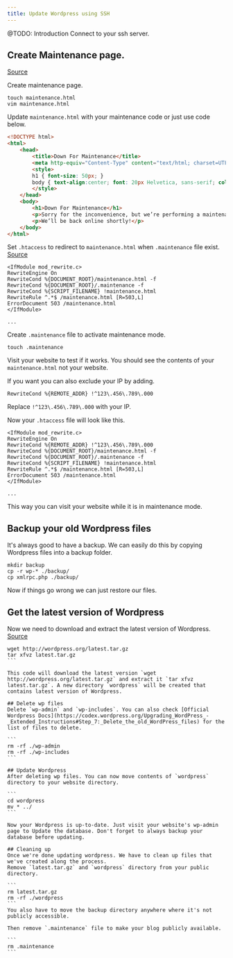 ```yaml
---
title: Update Wordpress using SSH
---
```


@TODO: Introduction
Connect to your ssh server.

## Create Maintenance page.
[Source](http://www.hongkiat.com/blog/wordpress-maintenance/)

Create maintenance page.

```
touch maintenance.html
vim maintenance.html
```

Update `maintenance.html` with your maintenance code or just use code below.

```html
<!DOCTYPE html>
<html>
    <head>
        <title>Down For Maintenance</title>
        <meta http-equiv="Content-Type" content="text/html; charset=UTF-8">
        <style>
        h1 { font-size: 50px; }
        body { text-align:center; font: 20px Helvetica, sans-serif; color: #333; }
        </style>
    </head>
    <body>
        <h1>Down For Maintenance</h1>
        <p>Sorry for the inconvenience, but we’re performing a maintenance at the moment.</p>
        <p>We’ll be back online shortly!</p>
    </body>
</html>
```

Set `.htaccess` to redirect to `maintenance.html` when `.maintenance` file exist.
[Source](http://www.shellhacks.com/en/Redirect-Site-to-Maintenance-Page-using-Apache-and-HTAccess)

```
<IfModule mod_rewrite.c>
RewriteEngine On
RewriteCond %{DOCUMENT_ROOT}/maintenance.html -f
RewriteCond %{DOCUMENT_ROOT}/.maintenance -f
RewriteCond %{SCRIPT_FILENAME} !maintenance.html
RewriteRule ^.*$ /maintenance.html [R=503,L]
ErrorDocument 503 /maintenance.html
</IfModule>

...
```

Create `.maintenance` file to activate maintenance mode.

```
touch .maintenance
```

Visit your website to test if it works. You should see the contents of your `maintenance.html` not your website.

If you want you can also exclude your IP by adding.

```
RewriteCond %{REMOTE_ADDR} !^123\.456\.789\.000
```

Replace `!^123\.456\.789\.000` with your IP.

Now your `.htaccess` file will look like this.

```
<IfModule mod_rewrite.c>
RewriteEngine On
RewriteCond %{REMOTE_ADDR} !^123\.456\.789\.000
RewriteCond %{DOCUMENT_ROOT}/maintenance.html -f
RewriteCond %{DOCUMENT_ROOT}/.maintenance -f
RewriteCond %{SCRIPT_FILENAME} !maintenance.html
RewriteRule ^.*$ /maintenance.html [R=503,L]
ErrorDocument 503 /maintenance.html
</IfModule>

...
```

This way you can visit your website while it is in maintenance mode.

## Backup your old Wordpress files
It's always good to have a backup. We can easily do this by copying Wordpress files into a backup folder.

```
mkdir backup
cp -r wp-* ./backup/
cp xmlrpc.php ./backup/
```

Now if things go wrong we can just restore our files.

## Get the latest version of Wordpress
Now we need to download and extract the latest version of Wordpress.
[Source](http://code.tutsplus.com/articles/quick-tip-upgrade-your-wordpress-site-via-ssh--wp-27691)

````
wget http://wordpress.org/latest.tar.gz
tar xfvz latest.tar.gz
```

This code will download the latest version `wget http://wordpress.org/latest.tar.gz` and extract it `tar xfvz latest.tar.gz`. A new directory `wordpress` will be created that contains latest version of Wordpress.

## Delete wp files
Delete `wp-admin` and `wp-includes`. You can also check [Official Wordpress Docs](https://codex.wordpress.org/Upgrading_WordPress_-_Extended_Instructions#Step_7:_Delete_the_old_WordPress_files) for the list of files to delete.

```
rm -rf ./wp-admin
rm -rf ./wp-includes
```

## Update Wordpress
After deleting wp files. You can now move contents of `wordpress` directory to your website directory.

```
cd wordpress
mv * ../
```

Now your Wordpress is up-to-date. Just visit your website's wp-admin page to Update the database. Don't forget to always backup your database before updating.

## Cleaning up
Once we're done updating wordpress. We have to clean up files that we've created along the process.
Remove `latest.tar.gz` and `wordpress` directory from your public directory.

```
rm latest.tar.gz
rm -rf ./wordpress
```
You also have to move the backup directory anywhere where it's not publicly accessible.

Then remove `.maintenance` file to make your blog publicly available.

```
rm .maintenance
```



